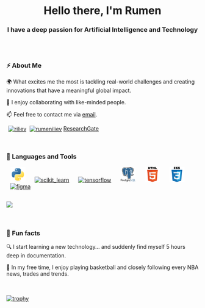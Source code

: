 <h1 align="center">Hello there, I'm Rumen</h1>
<h3 align="center">I have a deep passion for Artificial Intelligence and Technology</h3>

<br><br><h3 align="left">⚡ About Me</h3>
<p>🌍 What excites me the most is tackling real-world challenges and creating innovations that have a meaningful global impact.</p>
<p>🤝 I enjoy collaborating with like-minded people. </p>
<p>📫  Feel free to contact me via <a href="mailto:rumen.iliev50@gmail.com">email</a>.</p>
<p align="left">
 <a href="https://instagram.com/riliev" target="blank"><img align="center" src="https://raw.githubusercontent.com/rahuldkjain/github-profile-readme-generator/master/src/images/icons/Social/instagram.svg" alt="riliev" height="30" width="40" hspace="5"/></a>
<a href="https://kaggle.com/rumeniliev" target="blank"><img align="center" src="https://raw.githubusercontent.com/rahuldkjain/github-profile-readme-generator/master/src/images/icons/Social/kaggle.svg" alt="rumeniliev" height="30" width="40"/></a>
<a href="https://www.researchgate.net/profile/Rumen-Iliev-4?ev=hdr_xprf">ResearchGate</a></p>

<br><h3 align="left">🔧 Languages and Tools</h3>
<p align="left"> 
 <a href="https://www.python.org" target="_blank" rel="noreferrer"><img src="https://raw.githubusercontent.com/devicons/devicon/master/icons/python/python-original.svg" alt="python" width="40" height="40" hspace="10"/></a>
 <a href="https://scikit-learn.org/" target="_blank" rel="noreferrer"><img src="https://upload.wikimedia.org/wikipedia/commons/0/05/Scikit_learn_logo_small.svg" alt="scikit_learn" width="40" height="40" hspace="10"/></a>
 <a href="https://www.tensorflow.org" target="_blank" rel="noreferrer"><img src="https://www.vectorlogo.zone/logos/tensorflow/tensorflow-icon.svg" alt="tensorflow" width="40" height="40" hspace="10"/></a>
 <a href="https://www.postgresql.org" target="_blank" rel="noreferrer"><img src="https://raw.githubusercontent.com/devicons/devicon/master/icons/postgresql/postgresql-original-wordmark.svg" alt="postgresql" width="40" height="40" hspace="10"/></a>
 <a href="https://www.w3.org/html/" target="_blank" rel="noreferrer"><img src="https://raw.githubusercontent.com/devicons/devicon/master/icons/html5/html5-original-wordmark.svg" alt="html5" width="40" height="40" hspace="10"/></a>
 <a href="https://www.w3schools.com/css/" target="_blank" rel="noreferrer"><img src="https://raw.githubusercontent.com/devicons/devicon/master/icons/css3/css3-original-wordmark.svg" alt="css3" width="40" height="40" hspace="10"/></a>
 <a href="https://www.figma.com/" target="_blank" rel="noreferrer"><img src="https://www.vectorlogo.zone/logos/figma/figma-icon.svg" alt="figma" width="40" height="40" hspace="10"/></a> </p>

<br>![](https://github-readme-stats.vercel.app/api/top-langs/?username=RumenIliev&theme=react&hide_border=true&include_all_commits=false&count_private=false&layout=compact)

 <br><h3 align="left">🎉 Fun facts</h3>
 <p>🔍 I start learning a new technology… and suddenly find myself 5 hours deep in documentation.</p>
<p>🏀 In my free time, I enjoy playing basketball and closely following every NBA news, trades and trends.</p>

<br><br>[![trophy](https://github-profile-trophy.vercel.app/?username=RumenIliev&title=Commits,Experience,Stars,Followers&theme=darkhub&margin-w=12)](https://github.com/ryo-ma/github-profile-trophy)
